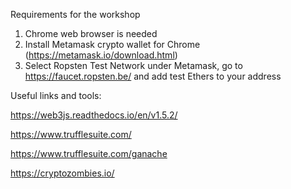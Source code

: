 Requirements for the workshop

1) Chrome web browser is needed
2) Install Metamask crypto wallet for Chrome (https://metamask.io/download.html)
3) Select Ropsten Test Network under Metamask, go to https://faucet.ropsten.be/ and add test Ethers to your address

Useful links and tools:

https://web3js.readthedocs.io/en/v1.5.2/

https://www.trufflesuite.com/

https://www.trufflesuite.com/ganache

https://cryptozombies.io/


